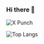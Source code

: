 ### Hi there 👋

![X Punch](https://github-readme-stats.vercel.app/api?username=xpunch&show_icons=true)

![Top Langs](https://github-readme-stats.vercel.app/api/top-langs/?username=xpunch&hide=less,C%23&layout=compact)
